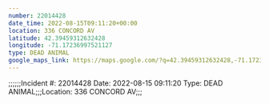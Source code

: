 ```yaml
---
number: 22014428
date_time: 2022-08-15T09:11:20+00:00
location: 336 CONCORD AV
latitude: 42.39459312632428
longitude: -71.17236997521127
type: DEAD ANIMAL
google_maps_link: https://maps.google.com/?q=42.39459312632428,-71.17236997521127
---
```


;;;;;;Incident #: 22014428  Date: 2022-08-15 09:11:20   Type: DEAD ANIMAL;;;Location: 336 CONCORD AV;;;
